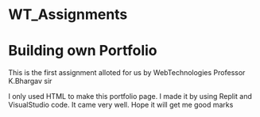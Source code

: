 # WT_Assignments

<h1>Building own Portfolio</h1>
<p>This is the first assignment alloted for us by WebTechnologies Professor K.Bhargav sir</p>
<p>I only used HTML to make this portfolio page. I made it by using Replit and VisualStudio code. It came very well. Hope it will get me good marks</p>
